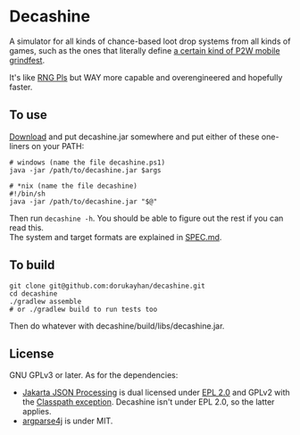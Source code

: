 # Decashine

A simulator for all kinds of chance-based loot drop systems from all kinds of games, such as the ones that literally define [a certain kind of P2W mobile grindfest](https://en.wikipedia.org/wiki/Gacha_game).

It's like [RNG Pls](https://github.com/dorukayhan/rng-pls) but WAY more capable and overengineered and hopefully faster.

## To use

[Download](https://github.com/dorukayhan/decashine/releases/latest) and put decashine.jar somewhere and put either of these one-liners on your PATH:

    # windows (name the file decashine.ps1)
    java -jar /path/to/decashine.jar $args

    # *nix (name the file decashine)
    #!/bin/sh
    java -jar /path/to/decashine.jar "$@"

Then run `decashine -h`. You should be able to figure out the rest if you can read this.  
The system and target formats are explained in [SPEC.md](SPEC.md).

## To build

    git clone git@github.com:dorukayhan/decashine.git
    cd decashine
    ./gradlew assemble
    # or ./gradlew build to run tests too

Then do whatever with decashine/build/libs/decashine.jar.

## License

GNU GPLv3 or later. As for the dependencies:

- [Jakarta JSON Processing](https://github.com/jakartaee/jsonp-api) is dual licensed under [EPL 2.0](https://www.eclipse.org/legal/epl-2.0/) and GPLv2 with the [Classpath exception](https://www.gnu.org/software/classpath/license.html). Decashine isn't under EPL 2.0, so the latter applies.
- [argparse4j](https://argparse4j.github.io/) is under MIT.